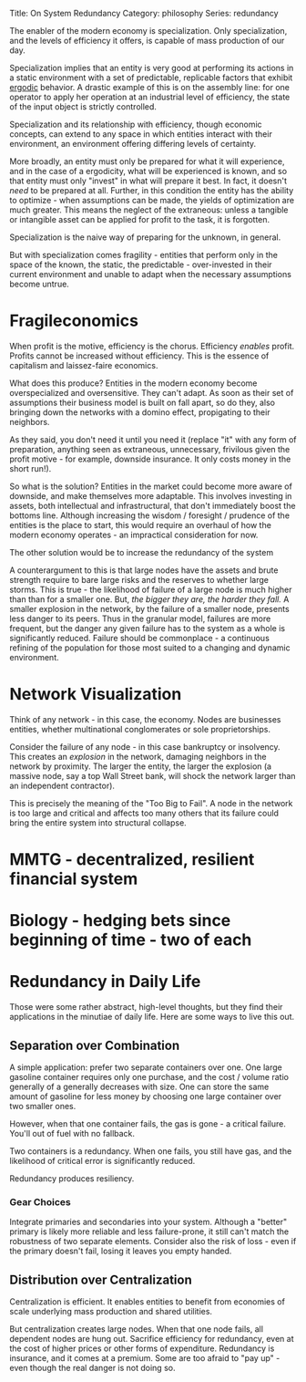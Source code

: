 Title: On System Redundancy
Category: philosophy
Series: redundancy

The enabler of the modern economy is specialization. Only specialization, and the levels of efficiency it offers, is capable of mass production of our day. 

Specialization implies that an entity is very good at performing its actions in a static environment with a set of predictable, replicable factors that exhibit [ergodic](https://en.wikipedia.org/wiki/Ergodicity) behavior. A drastic example of this is on the assembly line: for one operator to apply her operation at an industrial level of efficiency, the state of the input object is strictly controlled.

Specialization and its relationship with efficiency, though economic concepts, can extend to any space in which entities interact with their environment, an environment offering differing levels of certainty. 

More broadly, an entity must only be prepared for what it will experience, and in the case of a ergodicity, what will be experienced is known, and so that entity must only "invest" in what will prepare it best. In fact, it doesn't _need_ to be prepared at all. Further, in this condition the entity has the ability to optimize - when assumptions can be made, the yields of optimization are much greater. This means the neglect of the extraneous: unless a tangible or intangible asset can be applied for profit to the task, it is forgotten. 

Specialization is the naive way of preparing for the unknown, in general.  

But with specialization comes fragility - entities that perform only in the space of the known, the static, the predictable - over-invested in their current environment and unable to adapt when the necessary assumptions become untrue. 

# Fragileconomics 
When profit is the motive, efficiency is the chorus. Efficiency _enables_ profit. Profits cannot be increased without efficiency. This is the essence of capitalism and laissez-faire economics. 

What does this produce? Entities in the modern economy become overspecialized and oversensitive. They can't adapt. As soon as their set of assumptions their business model is built on fall apart, so do they, also bringing down the networks with a domino effect, propigating to their neighbors. 

As they said, you don't need it until you need it (replace "it" with any form of preparation, anything seen as extraneous, unnecessary, frivilous given the profit motive - for example, downside insurance. It only costs money in the short run!).

So what is the solution? Entities in the market could become more aware of downside, and make themselves more adaptable. This involves investing in assets, both intellectual and infrastructural, that don't immediately boost the bottoms line. Although increasing the wisdom / foresight / prudence of the entities is the place to start, this would require an overhaul of how the modern economy operates - an impractical consideration for now. 

The other solution would be to increase the redundancy of the system

A counterargument to this is that large nodes have the assets and brute strength require to bare large risks and the reserves to whether large storms. This is true - the likelihood of failure of a large node is much higher than than for a smaller one. But, _the bigger they are, the harder they fall._ A smaller explosion in the network, by the failure of a smaller node, presents less danger to its peers. Thus in the granular model, failures are more frequent, but the danger any given failure has to the system as a whole is significantly reduced. Failure should be commonplace - a continuous refining of the population for those most suited to a changing and dynamic environment. 


# Network Visualization
Think of any network - in this case, the economy. Nodes are businesses entities, whether multinational conglomerates or sole proprietorships. 

Consider the failure of any node - in this case bankruptcy or insolvency. This creates an _explosion_ in the network, damaging neighbors in the network by proximity. The larger the entity, the larger the explosion (a massive node, say a top Wall Street bank, will shock the network larger than an independent contractor).

This is precisely the meaning of the "Too Big to Fail". A node in the network is too large and critical and affects too many others that its failure could bring the entire system into structural collapse. 

# MMTG - decentralized, resilient financial system

# Biology - hedging bets since beginning of time - two of each




# Redundancy in Daily Life
Those were some rather abstract, high-level thoughts, but they find their applications in the minutiae of daily life. Here are some ways to live this out. 

## Separation over Combination
A simple application: prefer two separate containers over one. One large gasoline container requires only one purchase, and the cost / volume ratio generally of a generally decreases with size. One can store the same amount of gasoline for less money by choosing one large container over two smaller ones. 

However, when that one container fails, the gas is gone - a critical failure. You'll out of fuel with no fallback.

Two containers is a redundancy. When one fails, you still have gas, and the likelihood of critical error is significantly reduced.

Redundancy produces resiliency.

### Gear Choices
Integrate primaries and secondaries into your system. Although a "better" primary is likely more reliable and less failure-prone, it still can't match the robustness of two separate elements. Consider also the risk of loss - even if the primary doesn't fail, losing it leaves you empty handed. 

## Distribution over Centralization
Centralization is efficient. It enables entities to benefit from economies of scale underlying mass production and shared utilities. 

But centralization creates large nodes. When that one node fails, all dependent nodes are hung out. Sacrifice efficiency for redundancy, even at the cost of higher prices or other forms of expenditure. Redundancy is insurance, and it comes at a premium. Some are too afraid to "pay up" - even though the real danger is not doing so. 






